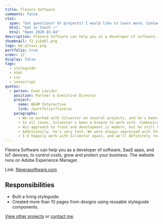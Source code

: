 ```yaml
---
title: Flexera Software
comments: false
cta1:
  span: "Got questions? Or projects? I would like to learn more. Contact me today!"
  btn1: "Get in touch ⇢"
  btn2: "Open 2020 Q3-Q4"
description: Flexera Software can help you as a developer of software, SaaS apps, and IoT devices, to control costs, grow and protect your business.
thumbnail: f2_yibqhl.png
logo: bm_qlnuvi.png
portfolio: true
order: 22
display: false
tags:
  - styleguide
  - html
  - css
  - javascript
quotes:
  - person: Evan Lavidor
    position: Partner & Executive Director
    project:
      name: BEAM Interactive
      link: /portfolio/flexera/
    paragraphs:
      - We've worked with Silvestar on several projects, and he's been a pleasure to work with on all of them. Recently, he handled primary front end development for two large web sites that were launched on Adobe Experience Manager. He's also worked on the front end development of a large WordPress project as well as some smaller campaign landing page and microsite work.
      - In all cases, Silvestar's been a breeze to work with. Communication is easy, and he's happy to be part of a larger team, attend regular standups, stay in close communication electronically, etc. (a key factor when working across countries/time zones).
      - His approach to front end development is modern, but he still knows how to debug for Internet Explorer and handle browser-specific issues. He's a thorough tester and has a great eye for detail.
      - Additionally, he's very fast. We were always impressed with the speed at which he could put things together at a very high level of quality.
      - I'd happily work with Silvestar again, and we'll definitely reach out to him in the future when we need help with additional projects.
---
```


Flexera Software can help you as a developer of software, SaaS apps, and IoT devices, to control costs, grow and protect your business. The website runs on Adobe Experience Manager.

Link: [flexerasoftware.com](//www.flexerasoftware.com)

## Responsibilities

- Built a living styleguide.
- Created more than 10 pages from designs using reusable styleguide components.

[View other projects](/portfolio/) or [contact me](/contact/).
